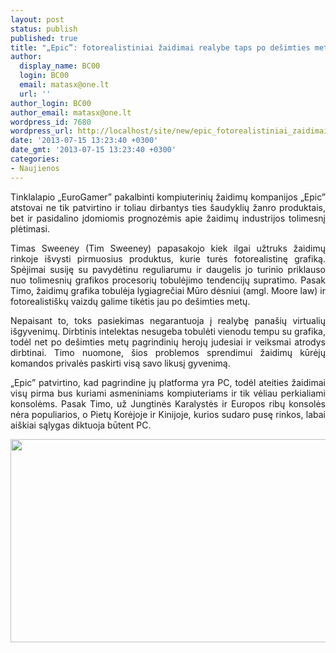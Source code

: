 ```yaml
---
layout: post
status: publish
published: true
title: "„Epic”: fotorealistiniai žaidimai realybe taps po dešimties metų"
author:
  display_name: BC00
  login: BC00
  email: matasx@one.lt
  url: ''
author_login: BC00
author_email: matasx@one.lt
wordpress_id: 7680
wordpress_url: http://localhost/site/new/epic_fotorealistiniai_zaidimai_realybe_taps_po_desimties_metu/
date: '2013-07-15 13:23:40 +0300'
date_gmt: '2013-07-15 13:23:40 +0300'
categories:
- Naujienos
---
```

<p style="text-align: justify;">
	Tinklalapio &bdquo;EuroGamer&rdquo; pakalbinti kompiuterinių žaidimų kompanijos &bdquo;Epic&rdquo; atstovai ne tik patvirtino ir toliau dirbantys ties &scaron;audyklių žanro produktais, bet ir pasidalino įdomiomis prognozėmis apie žaidimų industrijos tolimesnį plėtimasi.</p>
<p style="text-align: justify;">
	Timas Sweeney (Tim Sweeney) papasakojo kiek ilgai užtruks žaidimų rinkoje i&scaron;vysti pirmuosius produktus, kurie turės fotorealistinę grafiką. Spėjimai susiję su pavydėtinu reguliarumu ir daugelis jo turinio priklauso nuo tolimesnių grafikos procesorių tobulėjimo tendencijų supratimo. Pasak Timo, žaidimų grafika tobulėja lygiagrečiai Mūro dėsniui (amgl. Moore law) ir fotorealisti&scaron;kų vaizdų galime tikėtis jau po de&scaron;imties metų.</p>
<p style="text-align: justify;">
	Nepaisant to, toks pasiekimas negarantuoja į realybę pana&scaron;ių virtualių i&scaron;gyvenimų. Dirbtinis intelektas nesugeba tobulėti vienodu tempu su grafika, todėl net po de&scaron;imties metų pagrindinių herojų judesiai ir veiksmai atrodys dirbtinai. Timo nuomone, &scaron;ios problemos sprendimui žaidimų kūrėjų komandos privalės paskirti visą savo likusį gyvenimą.</p>
<p style="text-align: justify;">
	&bdquo;Epic&rdquo; patvirtino, kad pagrindine jų platforma yra PC, todėl ateities žaidimai visų pirma bus kuriami asmeniniams kompiuteriams ir tik vėliau perkialiami konsolėms. Pasak Timo, už Jungtinės Karalystės ir Europos ribų konsolės nėra populiarios, o Pietų Korėjoje ir Kinijoje, kurios sudaro pusę rinkos, labai ai&scaron;kiai sąlygas diktuoja būtent PC.</p>
<p style="text-align: justify;">
	<img alt="" src="http://technews.lt/userfiles/Epic-Games-Isnt-Releasing-Any-Games-In-2010-.jpg" style="width: 520px; height: 325px;" /></p>
